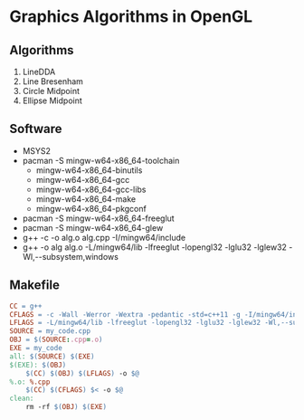 # Graphics Algorithms in OpenGL
## Algorithms

1. LineDDA
2. Line Bresenham
3. Circle Midpoint
4. Ellipse Midpoint

## Software 

- MSYS2
- pacman -S mingw-w64-x86_64-toolchain
	- mingw-w64-x86_64-binutils
	- mingw-w64-x86_64-gcc
	- mingw-w64-x86_64-gcc-libs
	- mingw-w64-x86_64-make
	- mingw-w64-x86_64-pkgconf
- pacman -S mingw-w64-x86_64-freeglut
- pacman -S mingw-w64-x86_64-glew
- g++ -c -o alg.o alg.cpp -I/mingw64/include
- g++ -o alg alg.o -L/mingw64/lib -lfreeglut -lopengl32 -lglu32 -lglew32 -Wl,--subsystem,windows

## Makefile

```makefile
CC = g++
CFLAGS = -c -Wall -Werror -Wextra -pedantic -std=c++11 -g -I/mingw64/include
LFLAGS = -L/mingw64/lib -lfreeglut -lopengl32 -lglu32 -lglew32 -Wl,--subsystem,windows
SOURCE = my_code.cpp
OBJ = $(SOURCE:.cpp=.o)
EXE = my_code
all: $(SOURCE) $(EXE)
$(EXE): $(OBJ)
	$(CC) $(OBJ) $(LFLAGS) -o $@
%.o: %.cpp
	$(CC) $(CFLAGS) $< -o $@
clean:
	rm -rf $(OBJ) $(EXE)
```

